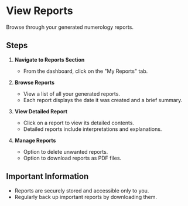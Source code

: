 # View Reports

Browse through your generated numerology reports.

## Steps

1. **Navigate to Reports Section**
   - From the dashboard, click on the "My Reports" tab.

2. **Browse Reports**
   - View a list of all your generated reports.
   - Each report displays the date it was created and a brief summary.

3. **View Detailed Report**
   - Click on a report to view its detailed contents.
   - Detailed reports include interpretations and explanations.

4. **Manage Reports**
   - Option to delete unwanted reports.
   - Option to download reports as PDF files.

## Important Information

- Reports are securely stored and accessible only to you.
- Regularly back up important reports by downloading them.
